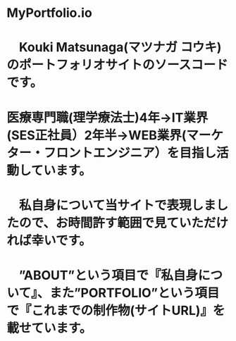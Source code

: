 # MyPortfolio.io
# 　Kouki Matsunaga(マツナガ コウキ)のポートフォリオサイトのソースコードです。  
# 医療専門職(理学療法士)4年→IT業界(SES正社員）2年半→WEB業界(マーケター・フロントエンジニア）を目指し活動しています。  
# 　私自身について当サイトで表現しましたので、お時間許す範囲で見ていただければ幸いです。  
# 　”ABOUT”という項目で『私自身について』、また”PORTFOLIO”という項目で『これまでの制作物(サイトURL)』を載せています。  
